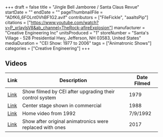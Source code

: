 +++
draft = false
title = "Jingle Bell Jamboree / Santa Claus Revue"
startDate = ""
endDate = ""
pageThumbnailFile = "ADfK6_6FOLnt0VhBF1G2.avif"
contributors = ["FileFickle", "aaaItsPip"]
citations = ["https://www.youtube.com/watch?v=P_xrIayIsV8&ab_channel=TheRock-afireExplosion"]
manufacturer = "Creative Engineering Inc"
unitsProduced = "1"
storeNumber = "Santa's Village - 528 Presidential Hwy, Jefferson, NH 03583, United States"
mediaDuration = "CEI Show: 1977 to 2006"
tags = ["Animatronic Shows"]
categories = ["Creative Engineering"]
+++

## Videos

| Link                                                | Description                                              | Date Filmed |
|-----------------------------------------------------|----------------------------------------------------------|-------------|
| [Link](https://www.youtube.com/watch?v=P_xrIayIsV8) | Show filmed by CEI after upgrading their control system  | 1979        |
| [Link](https://www.youtube.com/watch?v=NHCZPsjjopY) | Center stage shown in commercial                         | 1988        |
| [Link](https://www.youtube.com/watch?v=ONH61tsZKHg) | Home video from 1992                                     | 7/9/1992    |
| [Link](https://www.youtube.com/watch?v=gXRLC910FQA) | Show after original animatronics were replaced with ones | 2017        |
